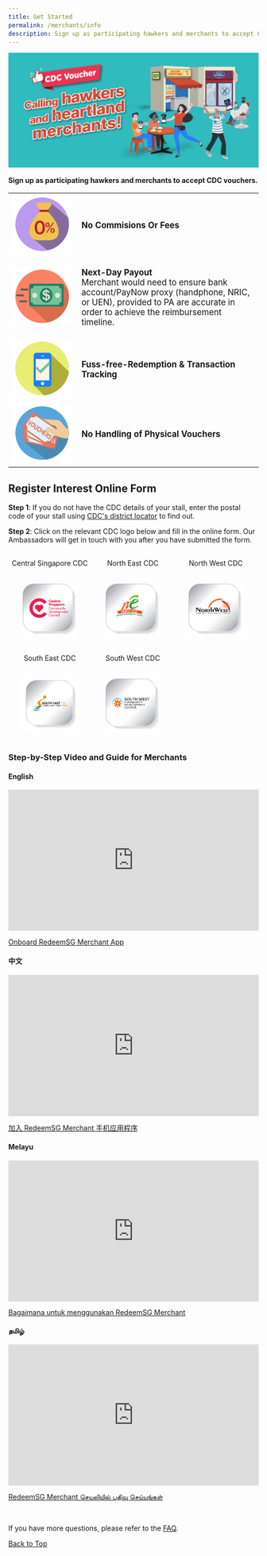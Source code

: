 ```yaml
---
title: Get Started
permalink: /merchants/info
description: Sign up as participating hawkers and merchants to accept CDC vouchers.
---
```

<span id="cdcv_page_top"></span>

![Calling hawkers and heartland merchants banner](/images/merchants/merchant-banner.jpg)

**Sign up as participating hawkers and merchants to accept CDC vouchers.**


<table border="0" cellspacing="0" cellpadding="0" style="font-size: 120%;">
<tbody>
	<tr>
			<td style="width:122px !important;"><img src="/images/merchants/no-commission.png" alt="No Commisions Or Fees icon" style="width:120px !important;" /></td>
		<td style="vertical-align: middle;"><p><strong>No Commisions Or Fees</strong></p></td>
	</tr>
		<tr>
			<td style="width:122px !important;"><img src="/images/merchants/next-day-payout.png" alt="Next-Day Payout icon" style="width:120px !important;" /></td>
		<td><p><strong>Next-Day Payout</strong><br>Merchant would need to ensure bank account/PayNow proxy (handphone, NRIC, or UEN), provided to PA are accurate in order to achieve the reimbursement timeline.</p></td>
	</tr>
<tr>
			<td style="width:122px !important;"><img src="/images/merchants/fuss-free-redemption.png" alt="Fuss-free-Redemption &amp; Transaction Tracking icon" style="width:120px !important;" /></td>
		<td style="vertical-align: middle;"><p><strong>Fuss-free-Redemption &amp; Transaction Tracking</strong></p></td>
	</tr>
	<tr>
			<td style="width:122px !important;"><img src="/images/merchants/no-handling-of-physical-vouchers.png" alt="No Handling of Physical Vouchers icon" style="width:120px !important;" /></td>
		<td style="vertical-align: middle;"><p><strong>No Handling of Physical Vouchers</strong></p></td>
	</tr>
	</tbody>
</table>
<a id="merchantreginterest"></a>

## Register Interest Online Form

**Step 1**: If you do not have the CDC details of your stall, enter the postal code of your stall using <a href="https://www.cdc.gov.sg/about-cdc/information-on-the-five-districts" target="_blank">CDC's district locator</a> to find out.

**Step 2**: Click on the relevant CDC logo below and fill in the online form. Our Ambassadors will get in touch with you after you have submitted the form.

<table  style="border-color: white !important; border=0 !important; border-style: hidden !important; table-layout: fixed; width: 100%;" border="0" cellspacing="0" cellpadding="0">
<tbody>
<tr>
<td style="text-align: center; width: 33.33%; border: 0px hidden #ffffff !important;">
<p>Central Singapore CDC</p>
</td>
<td style="text-align: center; width: 33.33%; border: 0px hidden #ffffff !important;">
<p>North East CDC</p>
</td>
<td style="text-align: center; width: 33.33%; border: 0px hidden #ffffff !important;">
<p>North West CDC</p>
</td>
</tr>
<tr>
<td style="text-align: center; width: 33.33%; border: 0px hidden #ffffff !important;">
<p><a href="https://go.gov.sg/csmerchantreg" target="_blank"><img src="/images/cdc-button.png" alt="Central Singapore CDC"  style="width:110px !important;" /></a></p>
</td>
<td style="text-align: center; width: 33.33%; border: 0px hidden #ffffff !important;">
<p><a href="https://go.gov.sg/nemerchantreg" target="_blank"><img src="/images/ne-button.png" alt="North East CDC" style="width:110px !important;"  /></a></p>
</td>
<td style="text-align: center; width: 33.33%; border: 0px hidden #ffffff !important;">
<p><a href="https://go.gov.sg/nwmerchantreg" target="_blank"><img src="/images/nw-button.png" alt="North West CDC"  style="width:110px !important;" /></a></p>
</td>
</tr>
<tr>
<td style="text-align: center; width: 33.33%; border: 0px hidden #ffffff !important;">
<p>South East CDC</p>
</td>
<td style="text-align: center; width: 33.33%; border: 0px hidden #ffffff !important;">
<p>South West CDC</p>
</td>
<td style="text-align: center; width: 33.33%; border: 0px hidden #ffffff !important;">&nbsp;</td>
</tr>
<tr>
<td style="text-align: center; width: 33.33%; border: 0px hidden #ffffff !important;">
<p><a href="https://go.gov.sg/semerchantreg" target="_blank"><img src="/images/se-button.png" alt="South East CDC" style="width:110px !important;" /></a></p>
</td>
<td style="text-align: center; width: 33.33%; border: 0px hidden #ffffff !important;">
<p><a href="https://go.gov.sg/swmerchantreg" target="_blank"><img src="/images/sw-button.png" alt="South West CDC" style="width:110px !important;" /></a></p>
</td>
<td style="text-align: center; width: 33.33%; border: 0px hidden #ffffff !important;">&nbsp;</td>
</tr>
</tbody>
</table>

### Step-by-Step Video and Guide for Merchants

<style>
 .youtubecontainer {
    position: relative;
    width: 100%;
    height: 0;
    padding-bottom: 56.25%;
}
.youtubevideo {
    position: absolute;
    top: 0;
    left: 0;
    width: 100%;
    height: 100%;
}
</style>
	
#### English

<div class="youtubecontainer">
<iframe class="youtubevideo" src="https://www.youtube.com/embed/cQGlktNKq3s" title="YouTube video player" frameborder="0" allow="accelerometer; autoplay; clipboard-write; encrypted-media; gyroscope; picture-in-picture" allowfullscreen></iframe></div>

<p><a href="/merchants/merchant-guide-english">Onboard RedeemSG Merchant App</a></p>


#### 中文
<div class="youtubecontainer">
<iframe class="youtubevideo" src="https://www.youtube.com/embed/2l6hem1eMps" title="YouTube video player" frameborder="0" allow="accelerometer; autoplay; clipboard-write; encrypted-media; gyroscope; picture-in-picture" allowfullscreen></iframe>
</div>
<p><a href="/merchants/merchant-guide-chinese">加入 RedeemSG Merchant 手机应用程序</a></p>


#### Melayu
<div class="youtubecontainer">
	<iframe class="youtubevideo" src="https://www.youtube.com/embed/WlXbDqiPN6k" title="YouTube video player" frameborder="0" allow="accelerometer; autoplay; clipboard-write; encrypted-media; gyroscope; picture-in-picture" allowfullscreen></iframe>
</div>
<p><a href="/merchants/merchant-guide-malay">Bagaimana untuk menggunakan RedeemSG Merchant</a></p>	


#### தமிழ் 
<div class="youtubecontainer">
<iframe class="youtubevideo" src="https://www.youtube.com/embed/NGkGTUoF1BE" title="YouTube video player" frameborder="0" allow="accelerometer; autoplay; clipboard-write; encrypted-media; gyroscope; picture-in-picture" allowfullscreen></iframe>
</div>

<p><a href="/merchants/merchant-guide-tamil">RedeemSG Merchant செயலியில் பதிவு செய்யுங்கள்</a></p>

<br>

If you have more questions, please refer to the [FAQ](faq).

[Back to Top](#cdcv_page_top)